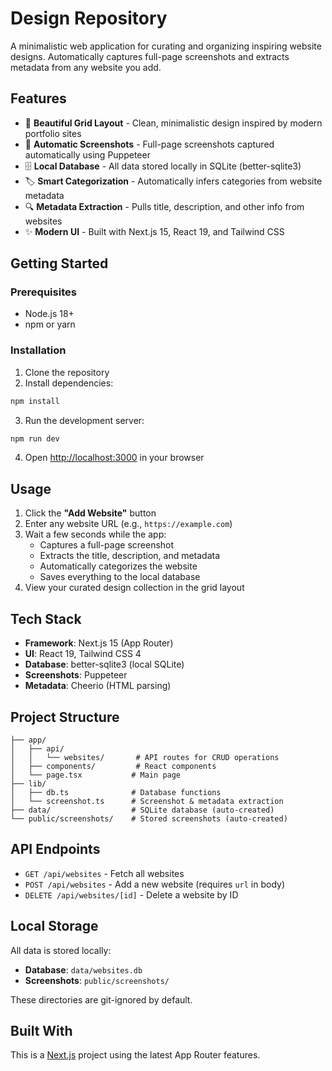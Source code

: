 # Design Repository

A minimalistic web application for curating and organizing inspiring website designs. Automatically captures full-page screenshots and extracts metadata from any website you add.

## Features

- 🎨 **Beautiful Grid Layout** - Clean, minimalistic design inspired by modern portfolio sites
- 📸 **Automatic Screenshots** - Full-page screenshots captured automatically using Puppeteer
- 🗄️ **Local Database** - All data stored locally in SQLite (better-sqlite3)
- 🏷️ **Smart Categorization** - Automatically infers categories from website metadata
- 🔍 **Metadata Extraction** - Pulls title, description, and other info from websites
- ✨ **Modern UI** - Built with Next.js 15, React 19, and Tailwind CSS

## Getting Started

### Prerequisites

- Node.js 18+ 
- npm or yarn

### Installation

1. Clone the repository
2. Install dependencies:

```bash
npm install
```

3. Run the development server:

```bash
npm run dev
```

4. Open [http://localhost:3000](http://localhost:3000) in your browser

## Usage

1. Click the **"Add Website"** button
2. Enter any website URL (e.g., `https://example.com`)
3. Wait a few seconds while the app:
   - Captures a full-page screenshot
   - Extracts the title, description, and metadata
   - Automatically categorizes the website
   - Saves everything to the local database
4. View your curated design collection in the grid layout

## Tech Stack

- **Framework**: Next.js 15 (App Router)
- **UI**: React 19, Tailwind CSS 4
- **Database**: better-sqlite3 (local SQLite)
- **Screenshots**: Puppeteer
- **Metadata**: Cheerio (HTML parsing)

## Project Structure

```
├── app/
│   ├── api/
│   │   └── websites/       # API routes for CRUD operations
│   ├── components/         # React components
│   └── page.tsx           # Main page
├── lib/
│   ├── db.ts              # Database functions
│   └── screenshot.ts      # Screenshot & metadata extraction
├── data/                  # SQLite database (auto-created)
└── public/screenshots/    # Stored screenshots (auto-created)
```

## API Endpoints

- `GET /api/websites` - Fetch all websites
- `POST /api/websites` - Add a new website (requires `url` in body)
- `DELETE /api/websites/[id]` - Delete a website by ID

## Local Storage

All data is stored locally:
- **Database**: `data/websites.db`
- **Screenshots**: `public/screenshots/`

These directories are git-ignored by default.

## Built With

This is a [Next.js](https://nextjs.org) project using the latest App Router features.
